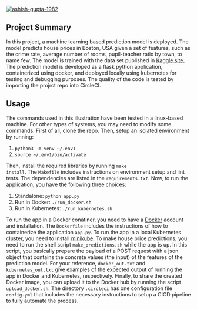 [![ashish-gupta-1982](https://circleci.com/gh/ashish-gupta-1982/UdacityProject4.svg?style=svg)](https://github.com/ashish-gupta-1982/UdacityProject4/tree/master)

## Project Summary

In this project, a machine learning based prediction model is deployed. The model predicts house prices in Boston, USA given a set of features, such as the crime rate, average number of rooms, pupil-teacher ratio by town, to name few. The model is trained with the data set published in <a href="https://www.kaggle.com/c/boston-housing" class="mw-redirect" title="Kaggle site">Kaggle site.</a> The prediction model is developed as a flask python application, containerized using docker, and deployed locally using kubernetes for testing and debugging purposes. The quality of the code is tested by importing the projrct repo into CircleCI.

## Usage

The commands used in this illustration have been tested in a linux-based machine. For other types of systems, you may need to modify some commands. First of all, clone the repo. Then, setup an isolated environment by running:

1. <code>python3 -m venv ~/.env1</code>
2. <code>source ~/.env1/bin/activate</code>

Then, install the required libraries by running <code>make install</code>. The `Makefile` includes instructions on environment setup and lint tests. The dependencies are listed in the <code>requirements.txt</code>. Now, to run the application, you have the following three choices:

1. Standalone: `python app.py`
2. Run in Docker: `./run_docker.sh`
3. Run in Kubernetes: `./run_kubernetes.sh`

To run the app in a Docker conatiner, you need to have a [Docker](https://www.docker.com) account and installation. The `Dockerfile` includes the instructions of how to containerize the application `app.py`. To run the app in a local Kubernetes cluster, you need to install [minikube](https://kubernetes.io/docs/tasks/tools/install-minikube/). To make house price predictions, you need to run the shell script `make_predictions.sh` while the app is up. In this script, you basically prepare the payload of a POST request with a json object that contains the concrete values (the input) of the features of the prediction model. For your reference, `docker_out.txt` and `kubernetes_out.txt` give examples of the expected output of running the app in Docker and Kubernetes, respectively. Finally, to share the created Docker image, you can upload it to the Docker hub by running the script `upload_docker.sh`. The directory `.circleci` has one configuration file `config.yml` that includes the necessary instructions to setup a CICD pipeline to fully automate the process.
